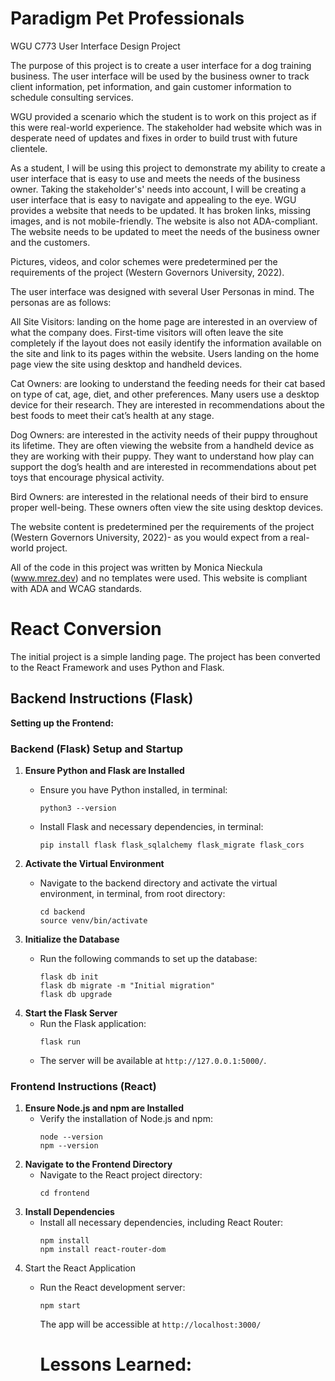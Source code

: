 # Paradigm Pet Professionals

WGU C773 User Interface Design Project

The purpose of this project is to create a user interface for a dog training business. The user interface will be used by the business owner to track client information, pet information, and gain customer information to schedule consulting services.

WGU provided a scenario which the student is to work on this project as if this were real-world experience. The stakeholder had website which was in desperate need of updates and fixes in order to build trust with future clientele.

As a student, I will be using this project to demonstrate my ability to create a user interface that is easy to use and meets the needs of the business owner. Taking the stakeholder's' needs into account, I will be creating a user interface that is easy to navigate and appealing to the eye. WGU provides a website that needs to be updated. It has broken links, missing images, and is not mobile-friendly. The website is also not ADA-compliant. The website needs to be updated to meet the needs of the business owner and the customers.

Pictures, videos, and color schemes were predetermined per the requirements of the project (Western Governors University, 2022).

The user interface was designed with several User Personas in mind. The personas are as follows:

All Site Visitors: landing on the home page are interested in an overview of what the company does. First-time visitors will often leave the site completely if the layout does not easily identify the information available on the site and link to its pages within the website. Users landing on the home page view the site using desktop and handheld devices.

Cat Owners: are looking to understand the feeding needs for their cat based on type of cat, age, diet, and other preferences. Many users use a desktop device for their research. They are interested in recommendations about the best foods to meet their cat’s health at any stage.

Dog Owners: are interested in the activity needs of their puppy throughout its lifetime. They are often viewing the website from a handheld device as they are working with their puppy. They want to understand how play can support the dog’s health and are interested in recommendations about pet toys that encourage physical activity.

Bird Owners: are interested in the relational needs of their bird to ensure proper well-being. These owners often view the site using desktop devices.

The website content is predetermined per the requirements of the project (Western Governors University, 2022)- as you would expect from a real-world project.

All of the code in this project was written by Monica Nieckula (www.mrez.dev) and no templates were used. This website is compliant with ADA and WCAG standards.

# React Conversion

The initial project is a simple landing page. The project has been converted to the React Framework and uses Python and Flask.

## Backend Instructions (Flask)

**Setting up the Frontend:**

### **Backend (Flask) Setup and Startup**

1. **Ensure Python and Flask are Installed**
   * Ensure you have Python installed, in terminal:

     ```
     python3 --version
     ```
   * Install Flask and necessary dependencies, in terminal:

     ```
     pip install flask flask_sqlalchemy flask_migrate flask_cors
     ```
2. **Activate the Virtual Environment**
   * Navigate to the backend directory and activate the virtual environment, in terminal, from root directory:

     ```
     cd backend
     source venv/bin/activate
     ```
3. **Initialize the Database**
   * Run the following commands to set up the database:

     ```
     flask db init
     flask db migrate -m "Initial migration"
     flask db upgrade
     ```
4. **Start the Flask Server**
   * Run the Flask application:
     ```
     flask run
     ```
   * The server will be available at `http://127.0.0.1:5000/`.

### Frontend Instructions (React)

1. **Ensure Node.js and npm are Installed**
   * Verify the installation of Node.js and npm:
     ```
     node --version
     npm --version
     ```
2. **Navigate to the Frontend Directory**
   * Navigate to the React project directory:
     ```
     cd frontend
     ```
3. **Install Dependencies**
   * Install all necessary dependencies, including React Router:
     ```
     npm install
     npm install react-router-dom
     ```
4. Start the React Application
   * Run the React development server:

     ```
     npm start
     ```
     The app will be accessible at `http://localhost:3000/`

     # Lessons Learned:
